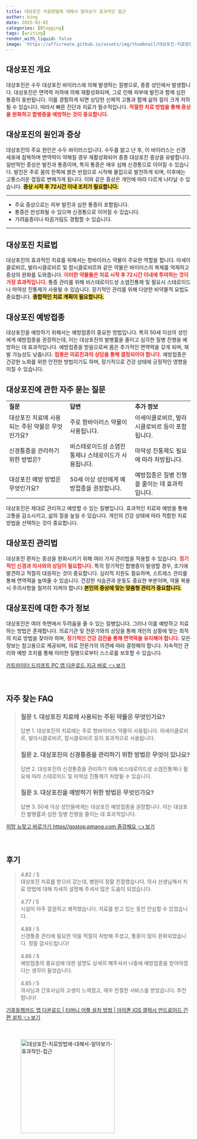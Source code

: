 ```yaml
---
title: 대상포진 치료방법에 대해서 알아보기 효과적인 접근
author: bing
date: 2025-02-02
categories: [Blogging]
tags: [writing]
render_with_liquid: false
image: 'https://afficreate.github.io/assets/img/thumbnail/대상포진-치료방법에-대해서-알아보기-효과적인-접근.webp'
---
```



<h2 id='대상포진_개요'>대상포진 개요</h2>

<p>대상포진은 수두 대상포진 바이러스에 의해 발생하는 질병으로, 종종 성인에서 발생합니다. 대상포진은 면역력 저하에 의해 재활성화되며, 그로 인해 피부에 발진과 함께 심한 통증이 동반됩니다. 이를 경험하게 되면 상당한 신체적 고통과 함께 삶의 질이 크게 저하될 수 있습니다. 따라서 빠른 진단과 치료가 필수적입니다. <b><span style="color: #ee2323;">적절한 치료 방법을 통해 증상을 완화하고 합병증을 예방하는 것이 중요합니다.</span></b></p>

<h2 id='대상포진_원인과_증상'>대상포진의 원인과 증상</h2>

<p>대상포진의 주요 원인은 수두 바이러스입니다. 수두를 앓고 난 후, 이 바이러스는 신경 세포에 잠복하며 면역력이 약해질 경우 재활성화되어 종종 대상포진 증상을 유발합니다. 일반적인 증상은 발진과 통증이며, 특히 통증은 매우 심해 신경통으로 이어질 수 있습니다. 발진은 주로 몸의 한쪽에 붉은 반점으로 시작해 물집으로 발전하게 되며, 이후에는 고통스러운 껍질로 변해가게 됩니다. 이와 같은 증상은 개인에 따라 다르게 나타날 수 있습니다. <b><span style="background-color: #ffe066;">증상 시작 후 72시간 이내 조치가 필요합니다.</span></b></p>

<hr />

<ul>
    <li>주요 증상으로는 피부 발진과 심한 통증이 포함됩니다.</li>
    <li>통증은 만성화될 수 있으며 신경통으로 이어질 수 있습니다.</li>
    <li>가려움증이나 따끔거림도 경험할 수 있습니다.</li>
</ul>

<hr />

<h2 id='대상포진_치료법'>대상포진 치료법</h2>

<p>대상포진의 효과적인 치료를 위해서는 항바이러스 약물이 주요한 역할을 합니다. 아세이클로비르, 발라시클로비르 및 팜시클로비르와 같은 약물은 바이러스의 복제를 억제하고 증상의 완화를 도와줍니다. <b><span style="color: #ee2323;">이러한 약물들은 치료 시작 후 72시간 이내에 투여하는 것이 가장 효과적입니다.</span></b> 통증 관리를 위해 비스테로이드성 소염진통제 및 필요시 스테로이드나 마약성 진통제가 사용될 수 있습니다. 장기적인 관리를 위해 다양한 비약물적 요법도 중요합니다. <b><span style="background-color: #ffe066;">종합적인 치료 계획이 필요합니다.</span></b></p>

<h2 id='대상포진_예방접종'>대상포진 예방접종</h2>

<p>대상포진을 예방하기 위해서는 예방접종이 중요한 방법입니다. 특히 50세 이상의 성인에게 예방접종을 권장하는데, 이는 대상포진의 발병률을 줄이고 심각한 질병 진행을 예방하는 데 효과적입니다. 예방접종을 받음으로써 몸은 추가적인 면역력을 갖게 되며, 재발 가능성도 낮춥니다. <b><span style="color: #ee2323;">접종은 의료진과의 상담을 통해 결정되어야 합니다.</span></b> 예방접종은 건강한 노화를 위한 안전한 방법이기도 하며, 장기적으로 건강 상태에 긍정적인 영향을 미칠 수 있습니다.</p>

<h2 id='대상포진_자주_묻는_질문'>대상포진에 관한 자주 묻는 질문</h2>

<table>
    <tr>
        <td><b>질문</b></td>
        <td><b>답변</b></td>
        <td><b>추가 정보</b></td>
    </tr>
    <tr>
        <td>대상포진 치료에 사용되는 주된 약물은 무엇인가요?</td>
        <td>주로 항바이러스 약물이 사용됩니다.</td>
        <td>아세이클로비르, 발라시클로비르 등이 포함됩니다.</td>
    </tr>
    <tr>
        <td>신경통증을 관리하기 위한 방법은?</td>
        <td>비스테로이드성 소염진통제나 스테로이드가 사용됩니다.</td>
        <td>마약성 진통제도 필요에 따라 처방됩니다.</td>
    </tr>
    <tr>
        <td>대상포진 예방 방법은 무엇인가요?</td>
        <td>50세 이상 성인에게 예방접종을 권장합니다.</td>
        <td>예방접종은 질병 진행을 줄이는 데 효과적입니다.</td>
    </tr>
</table>

<p>대상포진은 제대로 관리하고 예방할 수 있는 질병입니다. 효과적인 치료와 예방을 통해 고통을 감소시키고, 삶의 질을 높일 수 있습니다. 개인의 건강 상태에 따라 적합한 치료 방법을 선택하는 것이 중요합니다.</p>

<h2 id='대상포진_관리법'>대상포진 관리법</h2>

<p>대상포진 환자는 증상을 완화시키기 위해 여러 가지 관리법을 적용할 수 있습니다. <b><span style="color: #ee2323;">정기적인 신경과 의사와의 상담이 필요합니다.</span></b> 특히 장기적인 합병증이 발생할 경우, 조기에 발견하고 적절히 대응하는 것이 중요합니다. 심리적 지원도 필요하며, 스트레스 관리를 통해 면역력을 높여줄 수 있습니다. 건강한 식습관과 운동도 중요한 부분이며, 약물 복용 시 주의사항을 철저히 지켜야 합니다.<b><span style="background-color: #ffe066;">본인의 증상에 맞는 맞춤형 관리가 중요합니다.</span></b></p>

<h2 id='대상포진_추가정보'>대상포진에 대한 추가 정보</h2>

<p>대상포진은 여러 측면에서 두려움을 줄 수 있는 질병입니다. 그러나 이를 예방하고 치료하는 방법은 존재합니다. 의료기관 및 전문가와의 상담을 통해 개인의 상황에 맞는 최적의 치료 방법을 찾아야 하며, <b><span style="color: #ee2323;">정기적인 건강 검진을 통해 면역력을 유지해야 합니다.</span></b> 모든 정보는 참고용으로 제공되며, 의료 전문가의 의견에 따라 결정해야 합니다. 지속적인 관리와 예방 조치를 통해 이러한 질병으로부터 스스로를 보호할 수 있습니다.</p>


<p><a class="click-button" title="카트라이더 드리프트 PC 앱 다운로드 지금 바로" href="https://afficreate.github.io/posts/%EC%B9%B4%ED%8A%B8%EB%9D%BC%EC%9D%B4%EB%8D%94-%EB%93%9C%EB%A6%AC%ED%94%84%ED%8A%B8-PC-%EC%95%B1-%EB%8B%A4%EC%9A%B4%EB%A1%9C%EB%93%9C-%EC%A7%80%EA%B8%88-%EB%B0%94%EB%A1%9C/" rel="dofollow">카트라이더 드리프트 PC 앱 다운로드 지금 바로 👈 보기</a></p><br>
<h2 id='자주_찾는_FAQ'>자주 찾는 FAQ</h2>
<div itemscope="" itemtype="https://schema.org/FAQPage"> 
<blockquote> 
<div itemscope="" itemprop="mainEntity" itemtype="https://schema.org/Question"> 
<h3 itemprop="name">질문 1. 대상포진 치료에 사용되는 주된 약물은 무엇인가요?</h3> 
<div itemscope="" itemprop="acceptedAnswer" itemtype="https://schema.org/Answer"> 
<span itemprop="text"> 
<p>답변 1. 대상포진의 치료에는 주로 항바이러스 약물이 사용됩니다. 아세이클로비르, 발라시클로비르, 팜시클로비르 등이 효과적으로 사용됩니다.</p> 
</span> 
</div> 
</div> 

<div itemscope="" itemprop="mainEntity" itemtype="https://schema.org/Question"> 
<h3 itemprop="name">질문 2. 대상포진의 신경통증을 관리하기 위한 방법은 무엇이 있나요?</h3> 
<div itemscope="" itemprop="acceptedAnswer" itemtype="https://schema.org/Answer"> 
<span itemprop="text"> 
<p>답변 2. 대상포진의 신경통증을 관리하기 위해 비스테로이드성 소염진통제나 필요에 따라 스테로이드 및 마약성 진통제가 처방될 수 있습니다.</p> 
</span> 
</div> 
</div> 

<div itemscope="" itemprop="mainEntity" itemtype="https://schema.org/Question"> 
<h3 itemprop="name">질문 3. 대상포진을 예방하기 위한 방법은 무엇인가요?</h3> 
<div itemscope="" itemprop="acceptedAnswer" itemtype="https://schema.org/Answer"> 
<span itemprop="text"> 
<p>답변 3. 50세 이상 성인들에게는 대상포진 예방접종을 권장합니다. 이는 대상포진 발병률과 심한 질병 진행을 줄이는 데 효과적입니다.</p> 
</span> 
</div> 
</div> 

</blockquote> 
</div>
<p><a class="click-button" title="피망 뉴맞고 바로가기 https//gostop.pmang.com 즐겅해요" href="https://afficreate.github.io/posts/%ED%94%BC%EB%A7%9D-%EB%89%B4%EB%A7%9E%EA%B3%A0-%EB%B0%94%EB%A1%9C%EA%B0%80%EA%B8%B0-httpsgostop.pmang.com-%EC%A6%90%EA%B2%85%ED%95%B4%EC%9A%94/" rel="dofollow">피망 뉴맞고 바로가기 https//gostop.pmang.com 즐겅해요 👈 보기</a></p><br>
<h2 id='후기'>후기</h2>
<div itemscope itemtype="https://schema.org/Product">
  <blockquote>
  <div itemprop="review" itemscope itemtype="https://schema.org/Review">
      <div itemprop="reviewRating" itemscope itemtype="https://schema.org/Rating"> <span itemprop="ratingValue">4.82</span> / <span itemprop="bestRating">5</span> </div>
      <span itemprop="reviewBody">대상포진 치료를 받으러 갔는데, 병원이 정말 친절했습니다. 의사 선생님께서 치료 방법에 대해 자세히 설명해 주셔서 많은 도움이 되었습니다.</span>
  </div>
  <br>
  <div itemprop="review" itemscope itemtype="https://schema.org/Review">
      <div itemprop="reviewRating" itemscope itemtype="https://schema.org/Rating"> <span itemprop="ratingValue">4.77</span> / <span itemprop="bestRating">5</span> </div>
      <span itemprop="reviewBody">시설이 아주 깔끔하고 쾌적했습니다. 치료를 받고 있는 동안 안심할 수 있었습니다.</span>
  </div>
  <br>
  <div itemprop="review" itemscope itemtype="https://schema.org/Review">
      <div itemprop="reviewRating" itemscope itemtype="https://schema.org/Rating"> <span itemprop="ratingValue">4.88</span> / <span itemprop="bestRating">5</span> </div>
      <span itemprop="reviewBody">신경통증 관리에 필요한 약을 적절히 처방해 주셨고, 통증이 많이 완화되었습니다. 정말 감사드립니다!</span>
  </div>
  <br>
  <div itemprop="review" itemscope itemtype="https://schema.org/Review">
      <div itemprop="reviewRating" itemscope itemtype="https://schema.org/Rating"> <span itemprop="ratingValue">4.86</span> / <span itemprop="bestRating">5</span> </div>
      <span itemprop="reviewBody">예방접종의 중요성에 대한 설명도 상세히 해주셔서 나중에 예방접종을 받아야겠다는 생각이 들었습니다.</span>
  </div>
  <br>
  <div itemprop="review" itemscope itemtype="https://schema.org/Review">
      <div itemprop="reviewRating" itemscope itemtype="https://schema.org/Rating"> <span itemprop="ratingValue">4.85</span> / <span itemprop="bestRating">5</span> </div>
      <span itemprop="reviewBody">의사님과 간호사님의 고생이 느껴졌고, 매우 친절한 서비스를 받았습니다. 추천합니다!</span>
  </div>
  </blockquote>
</div>
<p><a class="click-button" title="기후동행카드 앱 다운로드 | 티머니 어플 설치 방법 | 아이폰 IOS 갤럭시 안드로이드 간편 설치" href="https://afficreate.github.io/posts/%EA%B8%B0%ED%9B%84%EB%8F%99%ED%96%89%EC%B9%B4%EB%93%9C-%EC%95%B1-%EB%8B%A4%EC%9A%B4%EB%A1%9C%EB%93%9C-%ED%8B%B0%EB%A8%B8%EB%8B%88-%EC%96%B4%ED%94%8C-%EC%84%A4%EC%B9%98-%EB%B0%A9%EB%B2%95-%EC%95%84%EC%9D%B4%ED%8F%B0-IOS-%EA%B0%A4%EB%9F%AD%EC%8B%9C-%EC%95%88%EB%93%9C%EB%A1%9C%EC%9D%B4%EB%93%9C-%EA%B0%84%ED%8E%B8-%EC%84%A4%EC%B9%98/" rel="dofollow">기후동행카드 앱 다운로드 | 티머니 어플 설치 방법 | 아이폰 IOS 갤럭시 안드로이드 간편 설치 👈 보기</a></p><br>
<figure class="image"><img src="https://afficreate.github.io/assets/img/thumbnail/대상포진-치료방법에-대해서-알아보기-효과적인-접근.webp" alt="대상포진-치료방법에-대해서-알아보기-효과적인-접근" width="256" height="256"></figure>